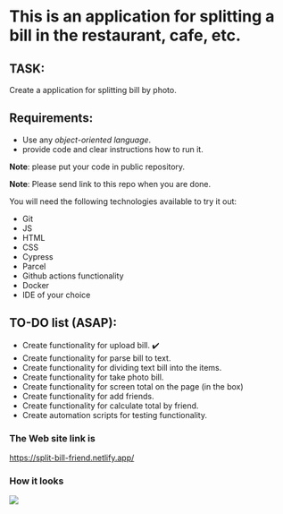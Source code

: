 # This is an application for splitting a bill in the restaurant, cafe, etc.

## TASK:
Create a application for splitting bill by photo.

## Requirements:
- Use any *object-oriented language*.
- provide code and clear instructions how to run it.

**Note**: please put your code in public repository.

**Note**: Please send link to this repo when you are done.

You will need the following technologies available to try it out:

* Git
* JS
* HTML
* CSS
* Cypress
* Parcel
* Github actions functionality 
* Docker
* IDE of your choice

## TO-DO list (ASAP):
- Create functionality for upload bill. :heavy_check_mark:
- Create functionality for parse bill to text.
- Create functionality for dividing text bill into the items. 
- Create functionality for take photo bill. 
- Create functionality for screen total on the page (in the box)
- Create functionality for add friends.
- Create functionality for calculate total by friend.
- Create automation scripts for testing functionality.


### The Web site link is 

https://split-bill-friend.netlify.app/

### How it looks

![](https://i.postimg.cc/RCYDGh8v/ae609d60-9c13-4b3b-a238-61f403d3ec2b.png)


